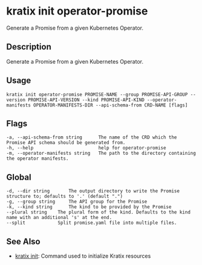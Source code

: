# kratix init operator-promise
Generate a Promise from a given Kubernetes Operator.

## Description
Generate a Promise from a given Kubernetes Operator.

## Usage
```
kratix init operator-promise PROMISE-NAME --group PROMISE-API-GROUP --version PROMISE-API-VERSION --kind PROMISE-API-KIND --operator-manifests OPERATOR-MANIFESTS-DIR --api-schema-from CRD-NAME [flags]
```


## Flags
```
-a, --api-schema-from string      The name of the CRD which the Promise API schema should be generated from.
-h, --help                        help for operator-promise
-m, --operator-manifests string   The path to the directory containing the operator manifests.
```

## Global
```
-d, --dir string       The output directory to write the Promise structure to; defaults to '.' (default ".")
-g, --group string     The API group for the Promise
-k, --kind string      The kind to be provided by the Promise
--plural string    The plural form of the kind. Defaults to the kind name with an additional 's' at the end.
--split            Split promise.yaml file into multiple files.
```

## See Also

* [kratix init](/main/kratix-cli/reference/kratix-init): Command used to initialize Kratix resources

